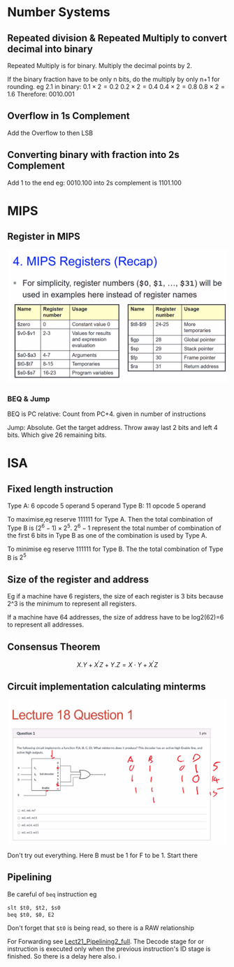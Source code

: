 # Number Systems

## Repeated division & Repeated Multiply to convert decimal into binary

Repeated Multiply is for binary. Multiply the decimal points by 2.

If the binary fraction have to be only n bits, do the multiply by only n+1 for rounding.
eg 2.1 in binary:
$0.1 \times 2=0.2$
$0.2 \times 2=0.4$
$0.4 \times 2=0.8$
$0.8 \times 2=1.6$
Therefore: 0010.001

## Overflow in 1s Complement

Add the Overflow to then LSB

## Converting binary with fraction into 2s Complement

Add 1 to the end eg: 0010.100 into 2s complement is 1101.100


# MIPS

## Register in MIPS


![Key Notes Register in Mips](../Attachments/Key%20Notes%20Register%20in%20Mips.png)

### BEQ & Jump

BEQ is PC relative: Count from PC+4. given in number of instructions

Jump: Absolute. Get the target address. Throw away last 2 bits and left 4 bits. Which give 26 remaining bits.

# ISA

## Fixed length instruction

Type A: 6 opcode 5 operand 5 operand
Type B: 11 opcode 5 operand

To maximise,eg reserve 111111 for Type A. Then the total combination of Type B is $(2^6-1)\times 2^5$. $2^6-1$ represent the total number of combination of the first  6 bits in Type B as one of the combination is used by Type A.

To minimise eg reserve 111111 for Type B. The the total combination of Type B is $2^5$


## Size of the register and address

Eg if a machine have 6 registers, the size of each register is 3 bits because 2^3 is the minimum to represent all registers.

If a machine have 64 addresses, the size of address have to be log2(62)=6 to represent all addresses.

## Consensus Theorem

$$X . Y+X^{\prime} Z+Y . Z=X \cdot Y+X^{\prime} Z$$
## Circuit implementation calculating minterms

![minterms](../Attachments/minterms.png)

Don't try out everything. Here B must be 1 for F to be 1. Start there

## Pipelining

Be careful of `beq` instruction eg

```
slt $t0, $t2, $s0 
beq $t0, $0, E2
```

Don't forget that `$t0` is being read, so there is a RAW relationship

For Forwarding see [Lect21_Pipelining2_full](Lect21_Pipelining2_full.pdf#page=25). The Decode stage for or instruction is executed only when the previous instruction's ID stage is finished. So there is a delay here also.
i